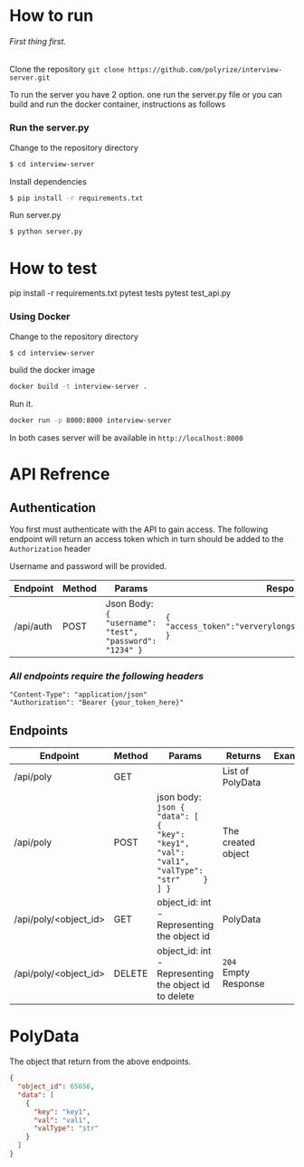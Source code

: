 # How to run

###### First thing first.
Clone the repository
`git clone https://github.com/polyrize/interview-server.git`

To run the server you have 2 option. one run the server.py file
or you can build and run the docker container, instructions as follows
### Run the server.py
Change to the repository directory
```bash
$ cd interview-server
```

Install dependencies
```bash
$ pip install -r requirements.txt
```

Run server.py
```bash
$ python server.py
```
# How to test 

pip install -r requirements.txt pytest tests
pytest test_api.py

### Using Docker
Change to the repository directory
```bash
$ cd interview-server
```
build the docker image
```bash
docker build -t interview-server .
```
Run it.
```bash
docker run -p 8000:8000 interview-server
```
In both cases server will be available in `http://localhost:8000`

 # API Refrence

 ## Authentication
 You first must authenticate with the API to gain access.
 The following endpoint will return an access token which in turn should be added to the `Authorization` header

 Username and password will be provided.

 | Endpoint  | Method | Params                                                             | Response                                                           | Example |
|-----------|--------|--------------------------------------------------------------------|--------------------------------------------------------------------|---------|
| /api/auth | POST   | Json Body: ``` {   "username": "test",   "password": "1234" }  ``` |  ``` { "access_token":"ververylongstringwithnumbersandstuff" } ``` |         |


 ### *All endpoints require the following headers*
 ```
 "Content-Type": "application/json"
 "Authorization": "Bearer {your_token_here}"
 ```

## Endpoints

| Endpoint              | Method | Params                                                                                                                 | Returns            | Example |
|-----------------------|--------|------------------------------------------------------------------------------------------------------------------------|--------------------|---------|
| /api/poly             | GET    |                                                                                                                        | List of PolyData   |         |
| /api/poly             | POST   | json body: ```json {   "data": [     {       "key": "key1",       "val": "val1",       "valType": "str"     }   ] }``` | The created object |         |
| /api/poly/<object_id> | GET    | object_id: int - Representing the object id                                                                            | PolyData           |         |
| /api/poly/<object_id> | DELETE | object_id: int - Representing the object id  to delete                                                                 | `204` Empty Response |         |

# PolyData
The object that return from the above endpoints.
```json
{
  "object_id": 65656,
  "data": [
    {
      "key": "key1",
      "val": "val1",
      "valType": "str"
    }
  ]
}
```
